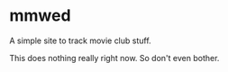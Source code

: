 mmwed
=====

A simple site to track movie club stuff.

This does nothing really right now. So don't even bother.
